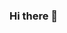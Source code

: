 ### Hi there 👋
<!--
![](https://github-readme-stats.vercel.app/api?username=beidongjiedeguang&theme=dracula)
-->

<!--
[![Top Langs](https://github-readme-stats.vercel.app/api/top-langs/?username=beidongjiedeguang&hide=JupyterNotebook,javascript,html&show_icons=true&theme=dracula
)](https://github.com/beidongjiedeguang/github-readme-stats)
-->

<!--
## My Github Contribution 🤩
![](https://raw.githubusercontent.com/beidongjiedeguang/beidongjiedeguang/main/assets/github-contribution-grid-snake.svg)
-->


<!--
出发工作流： https://docs.github.com/en/actions/learn-github-actions/events-that-trigger-workflows#scheduled-events-schedule  

**beidongjiedeguang/beidongjiedeguang** is a ✨ _special_ ✨ repository because its `README.md` (this file) appears on your GitHub profile.

Here are some ideas to get you started:  
emoji: https://www.webfx.com/tools/emoji-cheat-sheet/
- 🔭 I’m currently working on ...
- 🌱 I’m currently learning ...
- 👯 I’m looking to collaborate on ...
- 🤔 I’m looking for help with ...
- 💬 Ask me about ...
- 📫 How to reach me: ...
- 😄 Pronouns: ...
- ⚡ Fun fact: ...
-->
